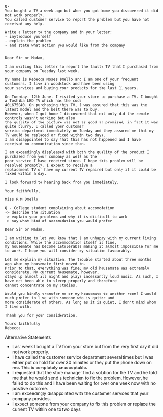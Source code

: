```
Q-
You bought a TV a week ago but when you got home you discovered it did not work properly. 
You called customer service to report the problem but you have not received any help.

Write a letter to the company and in your letter:
- inytroduce yourself
- explain the problem
- and state what action you would like from the company


Dear Sir or Madam,

I am writing this letter to report the faulty TV that I purchased from your company on Tuesday last week.

My name is Rebecca Moses Dmello and I am one of your frequent customers. I live in woodstock and have been using 
your services and buying your products for the last 11 years.

On Tuesday, 12th June, I visited your store to purchase a TV. I bought a Toshiba LED TV which has the code
40L675B40. On purchasing this TV, I was assured that this was the latest model and the best there was to buy.
However, when I got home I discovered that not only did the remote controls wasn't working but also 
the quality of the picture was not as good as promised, in fact it was quite blurry. I called your customer
service department immediately on Tueday and they assured me that my TV would be replaced or fixed within two days. 
I am disappointed to say that this has not happened and I have received no communication since then.

I am exceedingly displeased with both the quality of the product I purchased from your company as well as the 
poor service I have received since. I hope this problem will be resolved promptly. I expect to receive a 
replacement TV or have my current TV repaired but only if it could be fixed within a day.

I look forward to hearing back from you immediately.

Your faithfully,

Miss R M Dmello
```
```
Q - College student complaining about accomodation
-> describe the situation
-> explain your problems and why it is diificult to work
-> say what kind of accomodation you would prefer

Dear Sir or Madam,

I am writing to let you know that I am unhappy with my current living conditions. While the accommodation itself is fine,
my housemate has become intolerable making it almost impossible for me to work. I hope you will consider my situation favourably.

Let me explain my situation. The trouble started about three months ago when my housemate first moved in. 
Prior to that, everything was fine; my old housemate was extremely considerate. My current housemate, however, 
stays up almost all night and plays incessantly loud music. As such, I have not been able to sleeep properly and therefore
cannot concentrate on my studies.

Would you kindly transfer me or my housemate to another room? I would much prefer to live with someone who is quiter and 
more considerate of others. As long as it is quiet, I don't mind whom I live with.

Thank you for your consideration.

Yours faithfully,
Rebecca

```

Alternative Statements
- Last week I bought a TV from your store but from the very first day it did not work properly.
- I have called the customer service department several times but I was either put on hold for over 30 minutes or they put 
  the phone down on me. This is completely unacceptable.
- I requested that the store manager find a solution for the TV and he told me that he would send a technician to fix the problem.
  However, he failed to do this and I have been waiting for over one week now with no positive outcome.
- I am exceedingly disappointed with the customer services that your company provides.
- I expect someone from your company to fix this problem or replace the current TV within one to two days.
